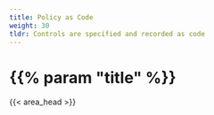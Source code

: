 ```yaml
---
title: Policy as Code
weight: 30
tldr: Controls are specified and recorded as code
---
```


# {{% param "title" %}}
{{< area_head >}}
